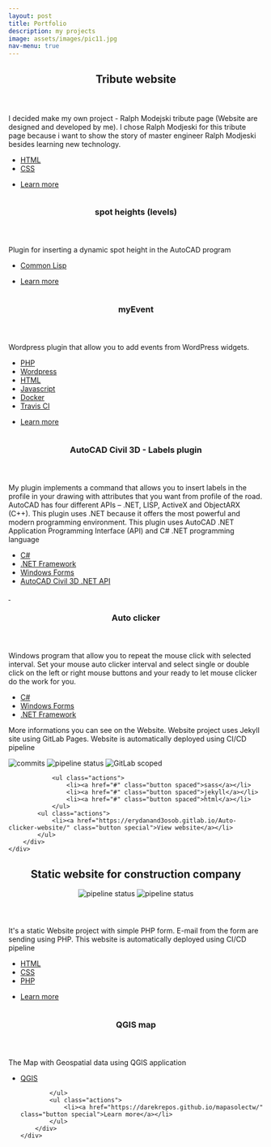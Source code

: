 ```yaml
---
layout: post
title: Portfolio
description: my projects
image: assets/images/pic11.jpg
nav-menu: true
---
```


<!-- Main -->
<div id="main 6u$ 12u$(medium)">

<!-- One -->
<section id="one">
	<div class="inner">
		<header class="major">
			<h2>Tribute website</h2>
		</header>
		<p> I decided make my own project - Ralph Modejski tribute page (Website are designed and developed by me). I chose Ralph Modjeski for this tribute page because i want to show the story of master engineer Ralph Modjeski besides learning new technology.</p>
    <ul class="actions">
    	<li><a href="#" class="button spaced">HTML</a></li>
    	<li><a href="#" class="button spaced">CSS</a></li>
    </ul>
		<ul class="actions">
			<li><a href="https://darekrepos.github.io/tribute-to-Ralph-Modejski/" class="button special">Learn more</a></li>
		</ul>
	</div>
</section>

<!-- Two -->
<section id="two" class="spotlights">
	<section>
		<a href="https://github.com/DarekRepos/koty-wysokosciowe" class="image">
			<img src="{% link assets/images/pic08.jpg %}" alt="" data-position="center center" />
		</a>
		<div class="content">
			<div class="inner">
				<header class="major">
					<h3>spot heights (levels)</h3>
				</header>
				<p>Plugin for inserting a dynamic spot height in the AutoCAD program</p>
        <ul class="actions">
        	<li><a href="#" class="button spaced">Common Lisp</a></li>
        </ul>        
				<ul class="actions">
					<li><a href="https://github.com/DarekRepos/koty-wysokosciowe" class="button special">Learn more</a></li>
				</ul>
			</div>
		</div>
	</section>
	<section>
		<a href="https://github.com/DarekRepos/myEvent" class="image">
			<img src="{% link assets/images/pic09.jpg %}" alt="" data-position="top center" />
		</a>
		<div class="content">
			<div class="inner">
				<header class="major">
					<h3>myEvent</h3>
				</header>
				<p>Wordpress plugin that allow you to add events from WordPress widgets.</p>
        <ul class="actions">
          <li><a href="#" class="button spaced">PHP</a></li>
          <li><a href="#" class="button spaced">Wordpress</a></li>
          <li><a href="#" class="button spaced">HTML</a></li>
          <li><a href="#" class="button spaced">Javascript</a></li>
					<li><a href="#" class="button spaced">Docker</a></li>
					<li><a href="#" class="button spaced">Travis CI</a></li>
        </ul>    
				<ul class="actions">
					<li><a href="https://github.com/DarekRepos/myEvent" class="button special">Learn more</a></li>
				</ul>
			</div>
		</div>
	</section>
	<section>
		<a href="#" class="image">
			<img src="{% link assets/images/opcje-ustawień-stylu.png %}" alt="" data-position="25% 25%" />
		</a>
		<div class="content">
			<div class="inner">
				<header class="major">
					<h3>AutoCAD Civil 3D - Labels plugin</h3>
				</header>
				<p> My plugin  implements a command that allows you to insert labels in the profile in your drawing with attributes that you want from profile of the road. AutoCAD has four different APIs – .NET, LISP, ActiveX and ObjectARX (C++). This plugin uses .NET because it offers the most powerful and modern programming environment. This plugin uses AutoCAD .NET Application Programming Interface (API) and C# .NET programming language</p>
        <ul class="actions">
          <li><a href="#" class="button spaced">C#</a></li>
          <li><a href="#" class="button spaced">.NET Framework</a></li>
          <li><a href="#" class="button spaced">Windows Forms</a></li>
					<li><a href="#" class="button spaced">AutoCAD Civil 3D .NET API</a></li>
        </ul>    
			</div>
		</div>
	</section>
</section>
<!-- Three -->
<section>
	<a href="https://erydanand3osob.gitlab.io/Auto-clicker-website/" class="aligncenter">
		<img src="{% link assets/images/Clicker.png %}" alt="" data-position="center" />
	</a>
	<a href="https://erydanand3osob.gitlab.io/Auto-clicker-website/" class="aligncenter">
		<img src="{% link assets/images/Clicker2.png %}" alt="" data-position="center" />
	</a>
	<div class="content">
		<div class="inner">
			<header class="major">
				<h3>Auto clicker</h3>
			</header>
			<p>Windows program that allow you to repeat the mouse click with selected interval. Set your mouse auto clicker interval and select single or double click on the left or right mouse buttons and your ready to let mouse clicker do the work for you. </p>
			<ul class="actions">
				<li><a href="#" class="button spaced">C#</a></li>
				<li><a href="#" class="button spaced">Windows Forms</a></li>
				<li><a href="#" class="button spaced">.NET Framework</a></li>
			</ul>    
				<p>More informations you can see on the Website. Website project uses Jekyll site using GitLab Pages. Website is automatically deployed using CI/CD pipeline</p>
				<img alt="commits" src="https://erydanand3osob.gitlab.io/Auto-clicker-website/assets/commits.svg" />		
				<img alt="pipeline status" src="https://erydanand3osob.gitlab.io/Auto-clicker-website/assets/build.svg" />					
				<img alt="GitLab scoped" src="https://erydanand3osob.gitlab.io/Auto-clicker-website/assets/gitlab_scoped.svg" />		

				<ul class="actions">
					<li><a href="#" class="button spaced">sass</a></li>
					<li><a href="#" class="button spaced">jekyll</a></li>
					<li><a href="#" class="button spaced">html</a></li>
				</ul>
			<ul class="actions">
				<li><a href="https://erydanand3osob.gitlab.io/Auto-clicker-website/" class="button special">View website</a></li>
			</ul>
		</div>
	</div>
</section>
<!-- four -->
<section id="four">
	<div class="inner">
		<header class="major">
			<h2>Static website for construction company</h2>
      <img alt="pipeline status" src="https://erydanand3osob.gitlab.io/duda-dom.pl-website/img/commits.svg" />
			<img alt="pipeline status" src="https://erydanand3osob.gitlab.io/duda-dom.pl-website/img/build.svg" />			
		</header>
		<p>It's a static Website project with simple PHP form. E-mail from the form are sending using PHP. This website is automatically deployed using CI/CD pipeline</p>
		<ul class="actions">
			<li><a href="#" class="button spaced">HTML</a></li>
			<li><a href="#" class="button spaced">CSS</a></li>
			<li><a href="#" class="button spaced">PHP</a></li>
		</ul>
		<ul class="actions">
			<li><a href="https://erydanand3osob.gitlab.io/duda-dom.pl-website" class="button special">Learn more</a></li>
		</ul>
	</div>
</section>
<!-- five -->
<section>
	<a href="https://darekrepos.github.io/mapasolectw/" class="image">
		<img src="{% link assets/images/mapasolectw.png %}" alt="" data-position="25% 25%" />
	</a>
	<div class="content">
		<div class="inner">
			<header class="major">
				<h3>QGIS map</h3>
			</header>
			<p>The Map with Geospatial data using QGIS application</p>
			<ul class="actions">
				<li><a href="#" class="button spaced">QGIS</a></li>

			</ul>    
			<ul class="actions">
				<li><a href="https://darekrepos.github.io/mapasolectw/" class="button special">Learn more</a></li>
			</ul>
		</div>
	</div>
</section>
</div>

